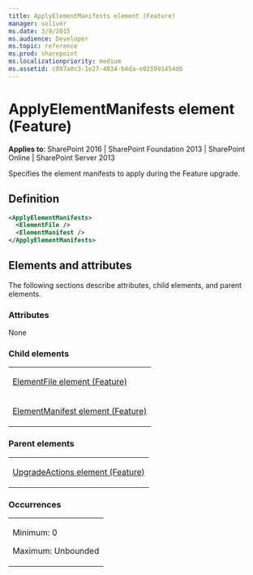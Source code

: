 ```yaml
---
title: ApplyElementManifests element (Feature)
manager: soliver
ms.date: 3/9/2015
ms.audience: Developer
ms.topic: reference
ms.prod: sharepoint
ms.localizationpriority: medium
ms.assetid: c087a0c3-1e27-4034-b4da-e025991454d6
---
```


# ApplyElementManifests element (Feature)

**Applies to**: SharePoint 2016 | SharePoint Foundation 2013 | SharePoint Online | SharePoint Server 2013

Specifies the element manifests to apply during the Feature upgrade.

## Definition

```XML
<ApplyElementManifests>
  <ElementFile />
  <ElementManifest />
</ApplyElementManifests>
```

## Elements and attributes

The following sections describe attributes, child elements, and parent elements.

### Attributes

None

### Child elements

<table>
<colgroup>
<col width="100%" />
</colgroup>
<tbody>
<tr class="odd">
<td align="left"><p><a href="elementfile-element-feature.md">ElementFile element (Feature)</a></p></td>
</tr>
<tr class="even">
<td align="left"><p><a href="elementmanifest-element-feature.md">ElementManifest element (Feature)</a></p></td>
</tr>
</tbody>
</table>

### Parent elements

<table>
<colgroup>
<col width="100%" />
</colgroup>
<tbody>
<tr class="odd">
<td align="left"><p><a href="upgradeactions-element-feature.md">UpgradeActions element (Feature)</a></p></td>
</tr>
</tbody>
</table>

### Occurrences

<table>
<colgroup>
<col width="100%" />
</colgroup>
<tbody>
<tr class="odd">
<td align="left"><p>Minimum: 0</p>
<p>Maximum: Unbounded</p></td>
</tr>
</tbody>
</table>








